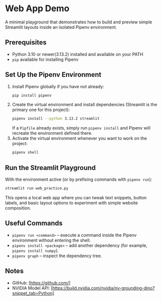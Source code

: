 # Web App Demo

A minimal playground that demonstrates how to build and preview simple Streamlit layouts inside an isolated Pipenv environment.

## Prerequisites
- Python 3.10 or newer(3.13.2) installed and available on your PATH
- `pip` available for installing Pipenv

## Set Up the Pipenv Environment
1. Install Pipenv globally if you have not already:
   ```bash
   pip install pipenv
   ```
2. Create the virtual environment and install dependencies (Streamlit is the primary one for this project):
   ```bash
   pipenv install --python 3.13.2 streamlit
   ```
   If a `Pipfile` already exists, simply run `pipenv install` and Pipenv will recreate the environment defined there.
3. Activate the virtual environment whenever you want to work on the project:
   ```bash
   pipenv shell
   ```

## Run the Streamlit Playground
With the environment active (or by prefixing commands with `pipenv run`):
```bash
streamlit run web_practice.py
```
This opens a local web app where you can tweak text snippets, button labels, and basic layout options to experiment with simple website composition.

## Useful Commands
- `pipenv run <command>` – execute a command inside the Pipenv environment without entering the shell.
- `pipenv install <package>` – add another dependency (for example, `pipenv install numpy`).
- `pipenv graph` – inspect the dependency tree.

## Notes
- GitHub: [https://github.com/]
- NVIDIA Model API: [https://build.nvidia.com/nvidia/nv-grounding-dino?snippet_tab=Python]

